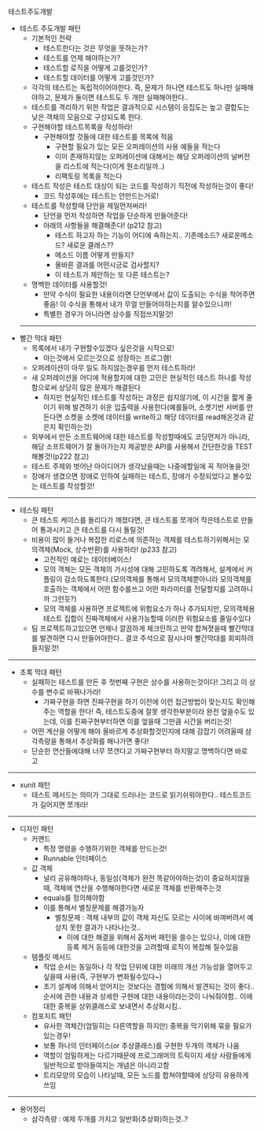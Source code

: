 테스트주도개발
- 테스트 주도개발 패턴
  - 기본적인 전략
    - 테스트한다는 것은 무엇을 뜻하는가?
    - 테스트를 언제 해야하는가?
    - 테스트할 로직을 어떻게 고를것인가?
    - 테스트할 데이터를 어떻게 고를것인가?
  - 각각의 테스트는 독립적이어야한다. 즉, 문제가 하나면 테스트도 하나만 실패해야하고, 문제가 둘이면 테스트도 두 개만 실패해야한다..
  - 테스트를 격리하기 위한 작업은 결과적으로 시스템이 응집도는 높고 결합도는 낮은 객체의 모음으로 구성되도록 한다.
  - 구현해야할 테스트목록을 작성하라!
    - 구현해야할 것들에 대한 테스트를 목록에 적음
      - 구현할 필요가 있는 모든 오퍼레이션의 사용 예들을 적는다
      - 이미 존재하지않는 오퍼레이션에 대해서는 해당 오퍼레이션의 널버전을 리스트에 적는다(이게 뭔소리일까..)
      - 리팩토링 목록을 적는다
  - 테스트 작성은 테스트 대상이 되는 코드를 작성하기 직전에 작성하는것이 좋다!
    - 코드 작성후에는 테스트는 안만드는거로!
  - 테스트를 작성할때 단언을 제일먼저써라!
    - 단언을 먼저 작성하면 작업을 단순하게 만들어준다! 
    - 아래의 사항들을 해결해준다! (p212 참고)
      - 테스트 하고자 하는 기능이 어디에 속하는지.. 기존메소드? 새로운메소드? 새로운 클래스??
      - 메소드 이름 어떻게 만들지?
      - 올바른 결과를 어떤시긍로 검사할지?
      - 이 테스트가 제안하는 또 다른 테스트는?
  - 명백한 데이터를 사용할것!
    - 만약 수식이 필요한 내용이라면 단언부에서 값이 도출되는 수식을 적어주면좋음! 이 수식을 통해서 내가 무얼 만들어야하는지를 알수있으니까!
    - 특별한 경우가 아니라면 상수를 직접쓰지말것! 
  ---
- 빨간 막대 패턴
  - 목록에서 내가 구현할수있겠다 싶은것을 시작으로!
    - 아는것에서 모르는것으로 성장하는 프로그램!
  - 오퍼레이션이 아무 일도 하지않는경우를 먼저 테스트하라!
  - 새 오퍼레이션을 어디에 적용할지에 대한 고민은 현실적인 테스트 하나를 작성함으로써 상당히 많은 문제가 해결된다
    - 하지만 현실적인 테스트를 작성하는 과정은 쉽지않기에, 이 시간을 짧게 줄이기 위해 발견하기 쉬운 입출력을 사용한다(예를들어, 소켓기반 서버를 만든다면 소켓을 소켓에 데이터를 write하고 해당 데이터를 read해온것과 같은지 확인하는것)
  - 외부에서 만든 소프트웨어에 대한 테스트를 작성할때에도 코딩먼저가 아니라, 해당 소프트웨어가 잘 돌아가는지 제공받은 API를 사용해서 간단한것을 TEST해볼것!(p222 참고)
  - 테스트 주제와 벗어난 아이디어가 생각났을때는 나중에할일에 꼭 적어놓을것!
  - 장애가 생겼으면 장애로 인하여 실패하는 테스트, 장애가 수정되었다고 볼수있는 테스트를 작성할것!

---
- 테스팅 패턴
  - 큰 테스트 케이스를 돌리다가 깨졌다면, 큰 테스트를 쪼개어 작은테스트로 만들어 통과시키고 큰 테스트를 다시 돌릴것!
  - 비용이 많이 들거나 복잡한 리로스에 의존하는 객체를 테스트하기위해서는 모의객체(Mock, 상수반환)를 사용하라! (p233 참고)
    - 고전적인 예로는 데이터베이스!
    - 모의 객체는 모든 객체의 가시성에 대해 고민하도록 격려해서, 설계에서 커플링이 감소하도록한다.(모의객체를 통해서 모의객체뿐아니라 모의객체를 호출하는 객체에서 어떤 함수를쓰고 어떤 파라미터를 전달할지를 고려하니까 그런듯?)
    - 모의 객체를 사용하면 프로젝트에 위험요소가 하나 추가되지만, 모의객체용 테스트 집합이 진짜객체에서 사용가능할때 이러한 위험요소를 줄일수있다
  - 팀 프로젝트하고있으면 언제나 깔끔하게 체크인하고 만약 합쳐졋을때 빨간막대를 발견하면 다시 만들어야한다.. 결코 주석으로 잠시나마 빨간막대를 회피하려들지말것!
--- 
- 초록 막대 패턴
  - 실패하는 테스트를 만든 후 첫번째 구현은 상수를 사용하는것이다! 그리고 이 상수를 변수로 바꿔나가라!
    - 가짜구현을 하면 진짜구현을 하기 이전에 이런 접근방법이 맞는지도 확인해주는 역할을 한다! 즉, 테스트도중에 잘못 생각한부분이라 완전 엎을수도 있는데, 이를 진짜구현부터하면 이를 엎을때 그만큼 시간을 버리는것!
  - 어떤 계산을 어떻게 해야 올바르게 추상화할것인지에 대해 감잡기 어려울때 삼각측량을 통해서 추상화를 해나가면 좋다!
  - 단순한 연산들에대해 너무 쪼갠다고 가짜구현부터 하지말고 명백하다면 바로 고

---
- xunit 패턴
  - 테스트 메서드는 의미가 그대로 드러나는 코드로 읽기쉬워야한다.. 테스트코드가 길어지면 쪼개라!

---
- 디자인 패턴
  - 커맨드
    - 특정 명령을 수행하기위한 객체를 만드는것!
    - Runnable 인터페이스
  - 값 객체
    - 널리 공유해야하나, 동일성(객체가 완전 똑같아야하는것)이 중요하지않을때, 객체에 연산을 수행해야한다면 새로운 객체를 반환해주는것
    - equals를 정의해야함
    - 이를 통해서 별칭문제를 해결가능자
      - 별칭문제 : 객체 내부의 값이 객체 자신도 모르는 사이에 바껴버려서 예상치 못한 결과가 나타나는것..
        - 이에 대한 해결을 위해서 옵저버 패턴을 쓸수는 있으나, 이에 대한 등록 제거 등등에 대한것을 고려할때 로직이 복잡해 질수있음
  - 템플릿 메서드
    - 작업 순서는 동일하나 각 작업 단위에 대한 미래의 개선 가능성을 열어두고싶을때 사용(즉, 구현부가 변화될수있다~)
    - 초기 설계에 의해서 얻어지는 것보다는 경험에 의해서 발견되는 것이 좋다.. 순서에 관한 내용과 상세한 구현에 대한 내용이라는것이 나눠줘야함.. 이에 대한 중복을 상위클래스로 보내면서 추상화시킴.. 
  - 컴포지트 패턴
    - 유사한 객체간(엄밀히는 다른역할을 하지만) 중복을 막기위해 묶을 필요가 있는경우!
    - 보통 하나의 인터페이스(or 추상클래스)를 구현한 두개의 객체가 나옴
    - 역할이 엄밀하게는 다르기때문에 프로그래머의 트릭이지 세상 사람들에게 일반적으로 받아들여지는 개념은 아니라고함
    - 트리모양의 모습이 나타날때, 모든 노드를 합쳐야할때에 상당히 유용하게 쓰임
---
- 용어정리
  - 삼각측량 : 예제 두개를 가지고 일반화(추상화)하는것..?